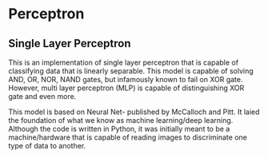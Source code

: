 # Perceptron
## Single Layer Perceptron
This is an implementation of single layer perceptron that is capable of classifying data that is linearly separable.
This model is capable of solving AND, OR, NOR, NAND gates, but infamously known to fail on XOR gate. However, multi layer perceptron (MLP) is capable of distinguishing XOR gate and even more. 

This model is based on Neural Net- published by McCalloch and Pitt. It laied the foundation of what we know as machine learning/deep learning. Although the code is written in Python, it was initially meant to be a machine/hardware that is capable of reading images to discriminate one type of data to another.
